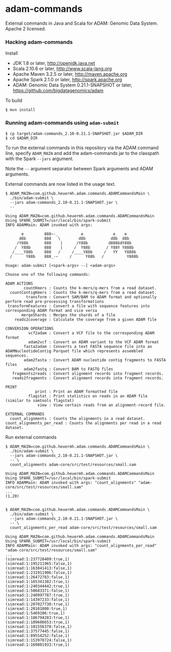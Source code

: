 adam-commands
=============

External commands in Java and Scala for ADAM: Genomic Data System.  Apache 2 licensed.


### Hacking adam-commands

Install

 * JDK 1.8 or later, http://openjdk.java.net
 * Scala 2.10.6 or later, http://www.scala-lang.org
 * Apache Maven 3.2.5 or later, http://maven.apache.org
 * Apache Spark 2.1.0 or later, http://spark.apache.org
 * ADAM: Genomic Data System 0.21.1-SNAPSHOT or later, https://github.com/bigdatagenomics/adam


To build

    $ mvn install


### Running adam-commands using ```adam-submit```

    $ cp target/adam-commands_2.10-0.21.1-SNAPSHOT.jar $ADAM_DIR
    $ cd $ADAM_DIR

To run the external commands in this repository via the ADAM command line, specify ```ADAM_MAIN``` and add the adam-commands jar
to the classpath with the Spark ```--jars``` argument.

Note the ```--``` argument separator between Spark arguments and ADAM arguments.

External commands are now listed in the usage text.

    $ ADAM_MAIN=com.github.heuermh.adam.commands.ADAMCommandsMain \
      ./bin/adam-submit \
      --jars adam-commands_2.10-0.21.1-SNAPSHOT.jar \
      --
    
    Using ADAM_MAIN=com.github.heuermh.adam.commands.ADAMCommandsMain
    Using SPARK_SUBMIT=/usr/local/bin/spark-submit
    INFO ADAMMain: ADAM invoked with args:
    
           e         888~-_          e             e    e
          d8b        888   \        d8b           d8b  d8b
         /Y88b       888    |      /Y88b         d888bdY88b
        /  Y88b      888    |     /  Y88b       / Y88Y Y888b
       /____Y88b     888   /     /____Y88b     /   YY   Y888b
      /      Y88b    888_-~     /      Y88b   /          Y888b
    
    Usage: adam-submit [<spark-args> --] <adam-args>
    
    Choose one of the following commands:

    ADAM ACTIONS
            countKmers : Counts the k-mers/q-mers from a read dataset.
      countContigKmers : Counts the k-mers/q-mers from a read dataset.
             transform : Convert SAM/BAM to ADAM format and optionally perform read pre-processing transformations
     transformFeatures : Convert a file with sequence features into corresponding ADAM format and vice versa
           mergeShards : Merges the shards of a file
        reads2coverage : Calculate the coverage from a given ADAM file
    
    CONVERSION OPERATIONS
              vcf2adam : Convert a VCF file to the corresponding ADAM format
              adam2vcf : Convert an ADAM variant to the VCF ADAM format
            fasta2adam : Converts a text FASTA sequence file into an ADAMNucleotideContig Parquet file which represents assembled sequences.
            adam2fasta : Convert ADAM nucleotide contig fragments to FASTA files
            adam2fastq : Convert BAM to FASTQ files
       fragments2reads : Convert alignment records into fragment records.
       reads2fragments : Convert alignment records into fragment records.
    
    PRINT
                 print : Print an ADAM formatted file
              flagstat : Print statistics on reads in an ADAM file (similar to samtools flagstat)
                  view : View certain reads from an alignment-record file.
    
    EXTERNAL COMMANDS
      count_alignments : Counts the alignments in a read dataset.
    count_alignments_per_read : Counts the alignments per read in a read dataset.


Run external commands

    $ ADAM_MAIN=com.github.heuermh.adam.commands.ADAMCommandsMain \
      ./bin/adam-submit \
      --jars adam-commands_2.10-0.21.1-SNAPSHOT.jar \
      -- \
      count_alignments adam-core/src/test/resources/small.sam
    
    Using ADAM_MAIN=com.github.heuermh.adam.commands.ADAMCommandsMain
    Using SPARK_SUBMIT=/usr/local/bin/spark-submit
    INFO ADAMMain: ADAM invoked with args: "count_alignments" "adam-core/src/test/resources/small.sam"
    ...
    (1,20)


    $ ADAM_MAIN=com.github.heuermh.adam.commands.ADAMCommandsMain \
      ./bin/adam-submit \
      --jars adam-commands_2.10-0.21.1-SNAPSHOT.jar \
      -- \
      count_alignments_per_read adam-core/src/test/resources/small.sam
    
    Using ADAM_MAIN=com.github.heuermh.adam.commands.ADAMCommandsMain
    Using SPARK_SUBMIT=/usr/local/bin/spark-submit
    INFO ADAMMain: ADAM invoked with args: "count_alignments_per_read" "adam-core/src/test/resources/small.sam"
    ...
    (simread:1:237728409:true,1)
    (simread:1:195211965:false,1)
    (simread:1:163841413:false,1)
    (simread:1:231911906:false,1)
    (simread:1:26472783:false,1)
    (simread:1:165341382:true,1)
    (simread:1:240344442:true,1)
    (simread:1:50683371:false,1)
    (simread:1:240997787:true,1)
    (simread:1:14397233:false,1)
    (simread:1:207027738:true,1)
    (simread:1:20101800:true,1)
    (simread:1:5469106:true,1)
    (simread:1:186794283:true,1)
    (simread:1:189606653:true,1)
    (simread:1:101556378:false,1)
    (simread:1:37577445:false,1)
    (simread:1:89554252:false,1)
    (simread:1:153978724:false,1)
    (simread:1:169801933:true,1)
